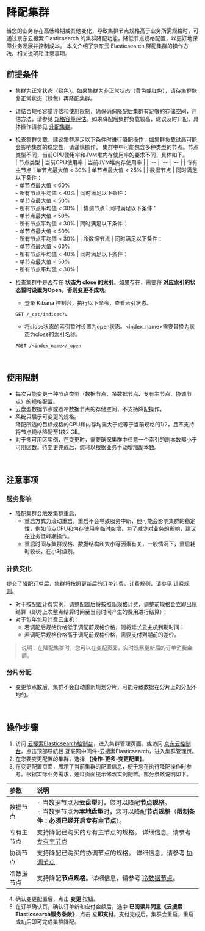 # 降配集群

当您的业务存在高低峰期或其他变化，导致集群节点规格高于业务所需规格时，可通过京东云搜索 Elasticsearch 的集群降配功能，降低节点规格配置，以更好地保障业务发展并控制成本。
本文介绍了京东云 Elasticsearch 降配集群的操作方法、相关说明和注意事项。

## 前提条件
- 集群为正常状态（绿色）。如果集群为非正常状态（黄色或红色），请待集群恢复正常状态（绿色）再降配集群。
- 请结合规格容量评估和使用限制，确保确保降配后集群有足够的存储空间，评估方法，请参见 [规格容量评估](../../Best-Practices/Capacity-Assessment.md)。如果降配后集群负载较高，建议及时升配，具体操作请参见 [升配集群](../ChangeConfig/Cluster_Expansion.md)。
- 检查集群负载，建议集群满足以下条件时进行降配操作，如集群负载过高可能会影响集群的稳定性，请谨慎操作。
  集群中中可能包含多种类型的节点。节点类型不同，当前CPU使用率和JVM堆内存使用率的要求不同，具体如下。</br>
    | 节点类型 | 当前CPU使用率 | 当前JVM堆内存使用率 |
    | :-- | :-- | :-- |
    | 专有主节点 | 单节点最大值 < 30% | 单节点最大值 < 25% |
    | 数据节点 | 同时满足以下条件：</br> - 单节点最大值 < 60% </br> - 所有节点平均值 < 40% | 同时满足以下条件：</br> - 单节点最大值 < 50% </br> - 所有节点平均值 < 30% |
    | 协调节点 | 同时满足以下条件：</br> - 单节点最大值 < 50% </br> - 所有节点平均值 < 30%  | 同时满足以下条件：</br> - 单节点最大值 < 50% </br> - 所有节点平均值 < 30% |
    | 冷数据节点 | 同时满足以下条件：</br> - 单节点最大值 < 60% </br> - 所有节点平均值 < 40%  | 同时满足以下条件：</br> - 单节点最大值 < 50% </br> - 所有节点平均值 < 30% |
- 检查集群中是否存在 **状态为 close 的索引**。如果存在，需要将 **对应索引的状态暂时设置为Open，否则变更不成功**。
  - 登录 Kibana 控制台，执行以下命令，查看索引状态。

  ```
  GET /_cat/indices?v
  ```
  
  - 将close状态的索引暂时设置为open状态。<index_name>需要替换为状态为close的索引名称。
  ```
  POST /<index_name>/_open
  ```
  </br>


## 使用限制
- 每次只能变更一种节点类型（数据节点、冷数据节点、专有主节点、协调节点）的规格配置。
- 云盘型数据节点或者冷数据节点的存储空间，不支持降配操作。
- 系统只展示可变更的规格。</br>
  降配所选的目标规格的CPU和内存均需大于或等于当前规格的1/2，且不支持将节点规格降配至1核2 GB。
- 对于多可用区实例，在变更时，需要确保集群中任意一个索引的副本数都小于可用区数。待变更完成后，您可以根据业务手动增加副本数。   

 </br>
 
## 注意事项

### 服务影响
- 降配集群会触发集群重启，
  - 重启方式为滚动重启。重启不会导致服务中断，但可能会影响集群的稳定性，例如节点CPU和内存使用率临时突增，为了减少对业务的影响，建议在业务低峰期操作。
  - 重启时间与集群规格、数据结构和大小等因素有关，一般情况下，重启耗时较长，在小时级别。


### 计费变化
提交了降配订单后，集群将按照更新后的订单计费。计费规则，请参见 [计费规则](../../Pricing/Billing-Rules.md)。
- 对于按配置计费实例，调整配置后将按照新规格计费，调整前规格会立即出账结算（即对上次整点结算时间至当前时间产生的费用进行结算）；
- 对于包年包月计费云主机：
  - 若调配后规格价格低于调配前规格价格，则将延长云主机到期时间；
  - 若调配后规格价格高于调配前规格价格，需要支付到期前的差价。

> 说明：在降配集群时，您可以在变配页面，实时观察更新后的订单消费金额。

### 分片分配
- 变更节点数后，集群不会自动重新规划分片，可能导致数据在分片上的分配不均匀。

 </br>
 
## 操作步骤
1. 访问 [云搜索Elasticsearch控制台](https://es-console.jdcloud.com/clusters)，进入集群管理页面。或访问 [京东云控制台](https://console.jdcloud.com/)，点击顶部导航栏 互联网中间件-云搜索Elasticsearch，进入集群管理页。
2. 在您要变更配置的集群，选择 【**操作-更多-变更配置**】。
3. 在变更配置页面，展示了当前集群的配置信息，便于您在执行降配操作时参考。根据实际业务需求，通过页面提示修改实例配置。部分参数说明如下。</br>

| 参数 | 说明 |
| :-- | :-- |
| 数据节点 | - 当数据节点为**云盘型**时，您可以降配**节点规格**。</br> - 当数据节点为**本地盘型**时，您可以降配**节点规格**（**限制条件：必须已经开启专有主节点**）。|
| 专有主节点 | 支持降配已购买的专有主节点的规格。 详细信息，请参考 [专有主节点](../../Operation-Guide/Instance/Nodes/Dedicated-master-node.md)|
| 协调节点 | 支持降配已购买的协调节点的规格。 详细信息，请参考 [协调节点](../../Operation-Guide/Instance/Nodes/Coordinating-node.md)|
| 冷数据节点 | 支持降配**节点规格**。详细信息，请参考 [冷数据节点](../../Operation-Guide/Instance/Nodes/Warm-Node.md)。|

4. 确认变更配置后，点击 **变更** 按钮。
5. 在订单确认页，确认订单新和应付金额后，选中 **已阅读并同意《云搜索Elasticsearch服务条款》**，点击 **立即支付**。支付完成后，集群会重启，重启成功后即可完成集群降配。
